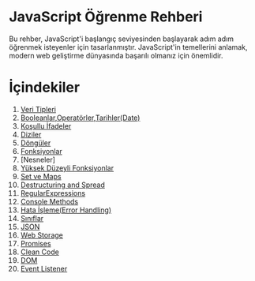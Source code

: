 # JavaScript Öğrenme Rehberi
Bu rehber, JavaScript'i başlangıç seviyesinden başlayarak adım adım öğrenmek isteyenler için tasarlanmıştır. JavaScript'in temellerini anlamak, modern web geliştirme dünyasında başarılı olmanız için önemlidir.

# İçindekiler

01. [Veri Tipleri](https://github.com/halilxibrahim/JavaScriptTutorialTurkish/blob/master/veri-tipleri.js)
02. [Booleanlar](https://github.com/halilxibrahim/JavaScriptTutorialTurkish/blob/master/booleans.js),[Operatörler](https://github.com/halilxibrahim/JavaScriptTutorialTurkish/blob/master/operators.js),[Tarihler(Date)](https://github.com/halilxibrahim/JavaScriptTutorialTurkish/blob/master/date.js)
03. [Koşullu İfadeler](https://github.com/halilxibrahim/JavaScriptTutorialTurkish/blob/master/conditionals.js)
04. [Diziler](https://github.com/halilxibrahim/JavaScriptTutorialTurkish/blob/master/arrays.js)
05. [Döngüler](https://github.com/halilxibrahim/JavaScriptTutorialTurkish/blob/master/loops.js)
06. [Fonksiyonlar](https://github.com/halilxibrahim/JavaScriptTutorialTurkish/blob/master/functions.js)
07. [Nesneler]
08. [Yüksek Düzeyli Fonksiyonlar](https://github.com/halilxibrahim/JavaScriptTutorialTurkish/blob/master/highLevelFunctions.js)
09. [Set ve Maps](https://github.com/halilxibrahim/JavaScriptTutorialTurkish/blob/master/setAndMaps.js)
10. [Destructuring and Spread](https://github.com/halilxibrahim/JavaScriptTutorialTurkish/blob/master/DestructuringSpread.js)
11. [RegularExpressions](https://github.com/halilxibrahim/JavaScriptTutorialTurkish/blob/master/RegularExpressions.js)
12. [Console Methods](https://github.com/halilxibrahim/JavaScriptTutorialTurkish/blob/master/consoleMethods.js)
13. [Hata İşleme(Error Handling)](https://github.com/halilxibrahim/JavaScriptTutorialTurkish/blob/master/errorHandling.js)
14. [Sınıflar](https://github.com/halilxibrahim/JavaScriptTutorialTurkish/blob/master/class.js)
15. [JSON](https://github.com/halilxibrahim/JavaScriptTutorialTurkish/blob/master/json.js)
16. [Web Storage](https://github.com/halilxibrahim/JavaScriptTutorialTurkish/blob/master/webStorage.js)
17. [Promises](https://github.com/halilxibrahim/JavaScriptTutorialTurkish/blob/master/promise.js)
18. [Clean Code](https://github.com/halilxibrahim/JavaScriptTutorialTurkish/blob/master/cleanCode.js)
19. [DOM](https://github.com/halilxibrahim/JavaScriptTutorialTurkish/blob/master/dom.js)
20. [Event Listener](https://github.com/halilxibrahim/JavaScriptTutorialTurkish/blob/master/eventListener.js)
